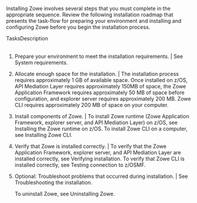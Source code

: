 <?xml version="1.0" encoding="UTF-8"?><?workdir /opt/dita-ot/out/.tmp?><?workdir-uri file:/opt/dita-ot/out/.tmp/?><?path2project ../?><?path2project-uri ../?><?path2rootmap-uri ../?><topic xmlns:ditaarch="http://dita.oasis-open.org/architecture/2005/" xmlns:dita-ot="http://dita-ot.sourceforge.net/ns/201007/dita-ot" class="- topic/topic " ditaarch:DITAArchVersion="1.2" domains="(topic hi-d) (topic ut-d) (topic indexing-d) (topic hazard-d) (topic abbrev-d) (topic pr-d) (topic sw-d) (topic ui-d)" id="installation-roadmap" xtrf="file:/opt/dita-ot/data/user-guide/installroadmap.md" xtrc="topic:1;182:3"><title class="- topic/title " xtrf="file:/opt/dita-ot/data/user-guide/installroadmap.md" xtrc="title:1;182:3">Installation roadmap</title><body class="- topic/body " xtrf="file:/opt/dita-ot/data/user-guide/installroadmap.md" xtrc="body:1;182:3"><p class="- topic/p " xtrf="file:/opt/dita-ot/data/user-guide/installroadmap.md" xtrc="p:1;182:3">Installing Zowe involves several steps that you must complete in the appropriate sequence. Review the following installation roadmap that presents the task-flow for preparing your environment and installing and configuring Zowe before you begin the installation process.</p><table class="- topic/table " xtrf="file:/opt/dita-ot/data/user-guide/installroadmap.md" xtrc="table:1;182:3"><tgroup class="- topic/tgroup " cols="2" xtrf="file:/opt/dita-ot/data/user-guide/installroadmap.md" xtrc="tgroup:1;182:3"><colspec class="- topic/colspec " colname="col1" xtrf="file:/opt/dita-ot/data/user-guide/installroadmap.md" xtrc="colspec:1;182:3"/><colspec class="- topic/colspec " colname="col2" xtrf="file:/opt/dita-ot/data/user-guide/installroadmap.md" xtrc="colspec:2;182:3"/><thead class="- topic/thead " xtrf="file:/opt/dita-ot/data/user-guide/installroadmap.md" xtrc="thead:1;182:3"><row class="- topic/row " xtrf="file:/opt/dita-ot/data/user-guide/installroadmap.md" xtrc="row:1;182:3"><entry class="- topic/entry " xtrf="file:/opt/dita-ot/data/user-guide/installroadmap.md" xtrc="entry:1;182:3">Tasks</entry><entry class="- topic/entry " xtrf="file:/opt/dita-ot/data/user-guide/installroadmap.md" xtrc="entry:2;182:3">Description</entry></row></thead><tbody class="- topic/tbody " xtrf="file:/opt/dita-ot/data/user-guide/installroadmap.md" xtrc="tbody:1;182:3"/></tgroup></table><ol class="- topic/ol " xtrf="file:/opt/dita-ot/data/user-guide/installroadmap.md" xtrc="ol:1;182:3"><li class="- topic/li " xtrf="file:/opt/dita-ot/data/user-guide/installroadmap.md" xtrc="li:1;182:3"><p class="- topic/p " xtrf="file:/opt/dita-ot/data/user-guide/installroadmap.md" xtrc="p:2;182:3">Prepare your environment to meet the installation requirements. | See <xref class="- topic/xref " href="d500a715b4aa8200d010e3e4f66a48d4090048e9.md" dita-ot:orig-format="markdown" format="dita" xtrf="file:/opt/dita-ot/data/user-guide/installroadmap.md" xtrc="xref:1;182:3">System requirements</xref>.</p></li><li class="- topic/li " xtrf="file:/opt/dita-ot/data/user-guide/installroadmap.md" xtrc="li:2;182:3"><p class="- topic/p " xtrf="file:/opt/dita-ot/data/user-guide/installroadmap.md" xtrc="p:3;182:3">Allocate enough space for the installation. |  The installation process requires approximately 1 GB of available space. Once installed on z/OS, API Mediation Layer requires approximately 150MB of space, the Zowe Application Framework requires approximately 50 MB of space before configuration, and explorer server requires approximately 200 MB. Zowe CLI requires approximately 200 MB of space on your computer.</p></li><li class="- topic/li " xtrf="file:/opt/dita-ot/data/user-guide/installroadmap.md" xtrc="li:3;182:3"><p class="- topic/p " xtrf="file:/opt/dita-ot/data/user-guide/installroadmap.md" xtrc="p:4;182:3">Install components of Zowe. | To install Zowe runtime (Zowe Application Framework, explorer server, and API Mediation Layer) on z/OS, see <xref class="- topic/xref " href="07ee7ce32269df43b214aac2cf7ccf1129050b05.md" dita-ot:orig-format="markdown" format="dita" xtrf="file:/opt/dita-ot/data/user-guide/installroadmap.md" xtrc="xref:2;182:3">Installing the Zowe runtime on z/OS</xref>. To install Zowe CLI on a computer, see <xref class="- topic/xref " href="3c5639783a4a2573d79d3f8de6929684303817ff.md" dita-ot:orig-format="markdown" format="dita" xtrf="file:/opt/dita-ot/data/user-guide/installroadmap.md" xtrc="xref:3;182:3">Installing Zowe CLI</xref>.</p></li><li class="- topic/li " xtrf="file:/opt/dita-ot/data/user-guide/installroadmap.md" xtrc="li:4;182:3"><p class="- topic/p " xtrf="file:/opt/dita-ot/data/user-guide/installroadmap.md" xtrc="p:5;182:3">Verify that Zowe is installed correctly. | To verify that the Zowe Application Framework, explorer server, and API Mediation Layer are installed correctly, see <xref class="- topic/xref " href="07ee7ce32269df43b214aac2cf7ccf1129050b05.md#verifying-installation" dita-ot:orig-format="markdown" format="dita" xtrf="file:/opt/dita-ot/data/user-guide/installroadmap.md" xtrc="xref:4;182:3">Verifying installation</xref>. To verify that Zowe CLI is installed correctly, see <xref class="- topic/xref " href="3c5639783a4a2573d79d3f8de6929684303817ff.md#testing-zowe-cli-connection-to-zosmf" dita-ot:orig-format="markdown" format="dita" xtrf="file:/opt/dita-ot/data/user-guide/installroadmap.md" xtrc="xref:5;182:3">Testing connection to z/OSMF</xref>.</p></li><li class="- topic/li " xtrf="file:/opt/dita-ot/data/user-guide/installroadmap.md" xtrc="li:5;182:3"><p class="- topic/p " xtrf="file:/opt/dita-ot/data/user-guide/installroadmap.md" xtrc="p:6;182:3">Optional: Troubleshoot problems that occurred during installation. | See <xref class="- topic/xref " href="cba5969ad40d129cdbe2989cb8f45ebeadad6b34.md" dita-ot:orig-format="markdown" format="dita" xtrf="file:/opt/dita-ot/data/user-guide/installroadmap.md" xtrc="xref:6;182:3">Troubleshooting the installation</xref>.
To uninstall Zowe, see <xref class="- topic/xref " href="76794f34c5bf1b6b9a65e9cbf7287f84d839a2ea.md" dita-ot:orig-format="markdown" format="dita" xtrf="file:/opt/dita-ot/data/user-guide/installroadmap.md" xtrc="xref:7;182:3">Uninstalling Zowe</xref>.</p></li></ol></body></topic>